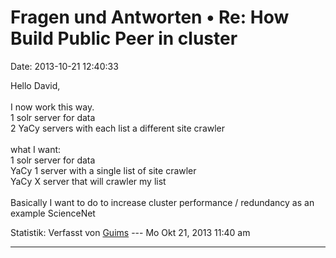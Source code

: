 Fragen und Antworten • Re: How Build Public Peer in cluster
===========================================================

Date: 2013-10-21 12:40:33

Hello David,\
\
I now work this way.\
1 solr server for data\
2 YaCy servers with each list a different site crawler\
\
what I want:\
1 solr server for data\
YaCy 1 server with a single list of site crawler\
YaCy X server that will crawler my list\
\
Basically I want to do to increase cluster performance / redundancy as
an example ScienceNet

Statistik: Verfasst von
[Guims](http://forum.yacy-websuche.de/memberlist.php?mode=viewprofile&u=8995)
--- Mo Okt 21, 2013 11:40 am

------------------------------------------------------------------------
